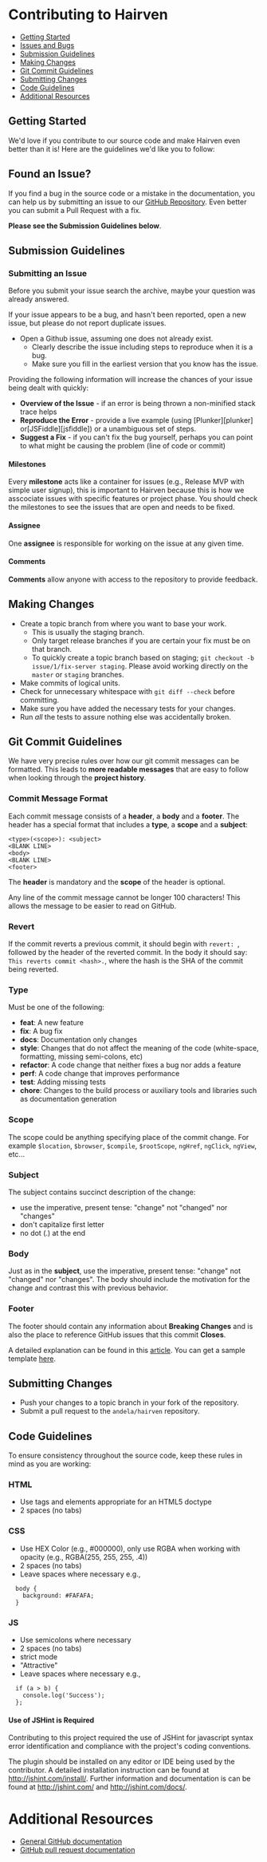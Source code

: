 # Contributing to Hairven

 - [Getting Started](#gs)
 - [Issues and Bugs](#issue)
 - [Submission Guidelines](#submit)
 - [Making Changes](#mc)
 - [Git Commit Guidelines](#commit)
 - [Submitting Changes](#sc)
 - [Code Guidelines](#cg)
 - [Additional Resources](#ar)


## <a name="gs"></a> Getting Started
We'd love if you contribute to our source code and make Hairven even better than it is! Here are the guidelines we'd like you to follow:


## <a name="issue"></a> Found an Issue?
If you find a bug in the source code or a mistake in the documentation, you can help us by submitting an issue to our [GitHub Repository](https://github.com/andela/hairven/issues). Even better you can submit a Pull Request with a fix.

**Please see the Submission Guidelines below**.


## <a name="submit"></a> Submission Guidelines

### Submitting an Issue
Before you submit your issue search the archive, maybe your question was already answered.

If your issue appears to be a bug, and hasn't been reported, open a new issue, but please do not report duplicate issues. 

* Open a Github issue, assuming one does not already exist.
  * Clearly describe the issue including steps to reproduce when it is a bug.
  * Make sure you fill in the earliest version that you know has the issue.

Providing the following information will increase the chances of your issue being dealt with quickly:

* **Overview of the Issue** - if an error is being thrown a non-minified stack trace helps
* **Reproduce the Error** - provide a live example (using [Plunker][plunker] or[JSFiddle][jsfiddle]) or a unambiguous set of steps.
* **Suggest a Fix** - if you can't fix the bug yourself, perhaps you can point to what might be causing the problem (line of code or commit)

#### Milestones
Every **milestone** acts like a container for issues (e.g., Release MVP with simple user signup), this is important to Hairven because this is how we asscociate issues with specific features or project phase. You should check the milestones to see the issues that are open and needs to be fixed.

#### Assignee
One **assignee** is responsible for working on the issue at any given time.

#### Comments
**Comments** allow anyone with access to the repository to provide feedback.


## <a name="mc"></a> Making Changes

* Create a topic branch from where you want to base your work.
  * This is usually the staging branch.
  * Only target release branches if you are certain your fix must be on that
    branch.
  * To quickly create a topic branch based on staging; `git checkout -b
    issue/1/fix-server staging`. Please avoid working directly on the
    `master` or `staging` branches.
* Make commits of logical units.
* Check for unnecessary whitespace with `git diff --check` before committing.
* Make sure you have added the necessary tests for your changes.
* Run _all_ the tests to assure nothing else was accidentally broken.

## <a name="commit"></a> Git Commit Guidelines

We have very precise rules over how our git commit messages can be formatted.  This leads to **more readable messages** that are easy to follow when looking through the **project history**.

### Commit Message Format
Each commit message consists of a **header**, a **body** and a **footer**. The header has a special format that includes a **type**, a **scope** and a **subject**:

```
<type>(<scope>): <subject>
<BLANK LINE>
<body>
<BLANK LINE>
<footer>
```

The **header** is mandatory and the **scope** of the header is optional.

Any line of the commit message cannot be longer 100 characters! This allows the message to be easier to read on GitHub.

### Revert
If the commit reverts a previous commit, it should begin with `revert: `, followed by the header of the reverted commit. In the body it should say: `This reverts commit <hash>.`, where the hash is the SHA of the commit being reverted.

### Type
Must be one of the following:

* **feat**: A new feature
* **fix**: A bug fix
* **docs**: Documentation only changes
* **style**: Changes that do not affect the meaning of the code (white-space, formatting, missing
  semi-colons, etc)
* **refactor**: A code change that neither fixes a bug nor adds a feature
* **perf**: A code change that improves performance
* **test**: Adding missing tests
* **chore**: Changes to the build process or auxiliary tools and libraries such as documentation
  generation

### Scope
The scope could be anything specifying place of the commit change. For example `$location`, `$browser`, `$compile`, `$rootScope`, `ngHref`, `ngClick`, `ngView`, etc...

### Subject
The subject contains succinct description of the change:

* use the imperative, present tense: "change" not "changed" nor "changes"
* don't capitalize first letter
* no dot (.) at the end

### Body
Just as in the **subject**, use the imperative, present tense: "change" not "changed" nor "changes".
The body should include the motivation for the change and contrast this with previous behavior.

### Footer
The footer should contain any information about **Breaking Changes** and is also the place to reference GitHub issues that this commit **Closes**.

A detailed explanation can be found in this [article](http://adamsimpson.net/writing/git-commit-template). You can get a sample template [here](https://gist.github.com/Linell/bd8100c4e04348c7966d).


## <a name="sc"></a> Submitting Changes

* Push your changes to a topic branch in your fork of the repository.
* Submit a pull request to the `andela/hairven` repository.


## <a name="cg"></a> Code Guidelines
To ensure consistency throughout the source code, keep these rules in mind as you are working:

### HTML

* Use tags and elements appropriate for an HTML5 doctype 
* 2 spaces (no tabs)

### CSS

* Use HEX Color (e.g., #000000), only use RGBA when working with opacity (e.g., RGBA(255, 255, 255, .4))
* 2 spaces (no tabs)
* Leave spaces where necessary e.g.,

```
  body {
    background: #FAFAFA;
  }
```

### JS

* Use semicolons where necessary
* 2 spaces (no tabs)
* strict mode
* "Attractive"
* Leave spaces where necessary e.g.,

```
  if (a > b) { 
    console.log('Success');
  };
```

#### Use of JSHint is Required

Contributing to this project required the use of JSHint for javascript syntax error identification 
and compliance with the project's coding conventions.

The plugin should be installed on any editor or IDE being used by the contributor.
A detailed installation instruction can be found at http://jshint.com/install/.
Further information and documentation is can be found at http://jshint.com/ and http://jshint.com/docs/.


# <a name="ar"></a> Additional Resources

* [General GitHub documentation](http://help.github.com/)
* [GitHub pull request documentation](http://help.github.com/send-pull-requests/)
